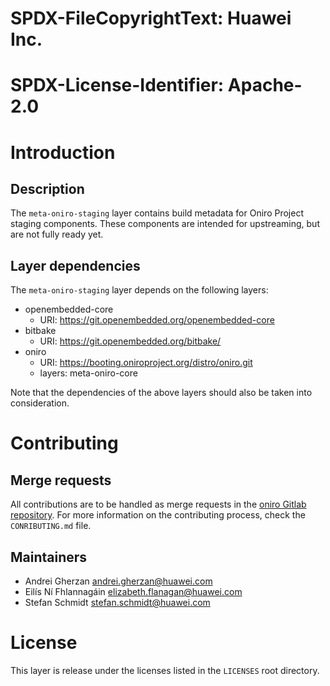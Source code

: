 # SPDX-FileCopyrightText: Huawei Inc.
#
# SPDX-License-Identifier: Apache-2.0

# Introduction

## Description

The `meta-oniro-staging` layer contains build metadata for Oniro Project
staging components. These components are intended for upstreaming, but are not
fully ready yet.

## Layer dependencies

The `meta-oniro-staging` layer depends on the following layers:

* openembedded-core
  * URI: https://git.openembedded.org/openembedded-core
* bitbake
  * URI: https://git.openembedded.org/bitbake/
* oniro
  * URI: https://booting.oniroproject.org/distro/oniro.git
  * layers: meta-oniro-core

Note that the dependencies of the above layers should also be taken into
consideration.

# Contributing

## Merge requests

All contributions are to be handled as merge requests in the
[oniro Gitlab repository](https://booting.oniroproject.org/distro/oniro). For
more information on the contributing process, check the `CONRIBUTING.md` file.

## Maintainers

* Andrei Gherzan <andrei.gherzan@huawei.com>
* Eilís Ní Fhlannagáin <elizabeth.flanagan@huawei.com>
* Stefan Schmidt <stefan.schmidt@huawei.com>

# License

This layer is release under the licenses listed in the `LICENSES` root directory.
